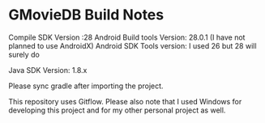 # GMovieDB Build Notes


Compile SDK Version :28
Android Build tools Version: 28.0.1 (I have not planned to use AndroidX)
Android SDK Tools version: I used 26 but 28 will surely do

Java SDK Version: 1.8.x

Please sync gradle after importing the project.

This repository uses Gitflow. Please also note that I used Windows for developing this project and for my other personal project as well.
